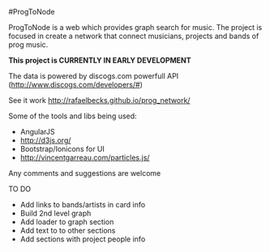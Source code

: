 #ProgToNode

ProgToNode is a web which provides graph search for music. The project is focused in create a network that connect musicians, projects and bands of prog music.

**This project is CURRENTLY IN EARLY DEVELOPMENT**

The data is powered by discogs.com powerfull API (http://www.discogs.com/developers/#)

See it work
http://rafaelbecks.github.io/prog_network/

Some of the tools and libs being used:

+ AngularJS 
+ http://d3js.org/
+ Bootstrap/Ionicons for UI
+ http://vincentgarreau.com/particles.js/

Any comments and suggestions are welcome


TO DO

+ Add links to bands/artists in card info
+ Build 2nd level graph
+ Add loader to graph section
+ Add text to to other sections
+ Add sections with project people info